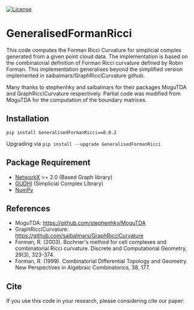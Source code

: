[![License](https://img.shields.io/badge/License-Apache%202.0-blue.svg)](https://opensource.org/licenses/Apache-2.0)

# GeneralisedFormanRicci
This code computes the Forman Ricci Curvature for simplicial complex generated from a given point cloud data. The implementation is based on the combinatorial definition of Forman Ricci curvature defined by Robin Forman. This implementation generalises beyond the simplified version implemented in saibalmars/GraphRicciCurvature github.

Many thanks to stephenhky and saibalmars for their packages MoguTDA and GraphRicciCurvature respectively. 
Partial code was modified from MoguTDA for the computation of the boundary matrices. 

## Installation

`pip install GeneralisedFormanRicci==0.0.2`

Upgrading via `pip install --upgrade GeneralisedFormanRicci`

## Package Requirement

* [NetworkX](https://github.com/networkx/networkx) >= 2.0 (Based Graph library)
* [GUDHI](https://github.com/GUDHI) (Simplicial Complex Library)
* [NumPy](https://github.com/numpy/numpy)

## References
* MoguTDA: https://github.com/stephenhky/MoguTDA
* GraphRicciCurvature: https://github.com/saibalmars/GraphRicciCurvature
* Forman, R. (2003). Bochner's method for cell complexes and combinatorial Ricci curvature. Discrete and Computational Geometry, 29(3), 323-374.
* Forman, R. (1999). Combinatorial Differential Topology and Geometry. New Perspectives in Algebraic Combinatorics, 38, 177.

## Cite 
If you use this code in your research, please considering cite our paper:
